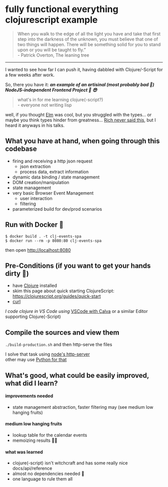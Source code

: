 # fully functional everything clojurescript example

> When you walk to the edge of all the light you have and take that first step into the darkness of the unknown, you must believe that one of two things will happen. There will be something solid for you to stand upon or you will be taught to fly.”  
> \- Patrick Overton, The leaning tree

---

I wanted to see how far I can push it, having dabbled with Clojure/-Script for a few weeks after work.

So, there you have it: _**an example of an artisinal (most probably bad 🫠) NodeJS-independent Frontend Project 🍻 😎**_

> what's in for me learning clojure(-script?)  
> \- everyone not writing lisp

well, if you thought [Elm](https://elm-lang.org/) was cool, but you struggled with the types... or maybe you think types hinder from greatness... [Rich never said this](https://www.youtube.com/watch?v=2V1FtfBDsLU&t=2227s), but I heard it anyways in his talks.

## What you have at hand, when going through this codebase

- firing and receiving a http json request
  - json extraction
  - process data, extract information
- dynamic data binding / state management
- DOM creation/manipulation
- state management
- very basic Browser Event Management
  - user interaction
  - filtering
- parameterized build for dev/prod scenarios

## Run with Docker 🐳

`$ docker build . -t clj-events-spa`  
`$ docker run --rm -p 8080:80 clj-events-spa`

then open [http://localhost:8080](http://localhost:8080)

## Pre-Conditions (if you want to get your hands dirty 👏)

- have [Clojure](https://clojure.org/guides/install_clojure) installed
- skim this page about quick starting ClojureScript: https://clojurescript.org/guides/quick-start
- [curl](https://github.com/curl/curl)

_I code clojure in VS Code using_ [VSCode with Calva](https://marketplace.visualstudio.com/items?itemName=betterthantomorrow.calva) or a similar Editor supporting Clojure(-Script)

## Compile the sources and view them

`./build-production.sh` and then http-serve the files

I solve that task using [node's http-server](https://www.npmjs.com/package/http-server)  
other may use [Python for that](https://docs.python.org/3/library/http.server.html)

## What's good, what could be easily improved, what did I learn?

#### improvements needed

- state management abstraction, faster filtering may (see medium low hanging fruits)

#### medium low hanging fruits

- lookup table for the calendar events
- memoizing results 🤷‍♂️

#### what was learned

- clojure(-script) isn't witchcraft and has some really nice docs/api/reference
- almost no dependencies needed 🤯
- one language to rule them all
